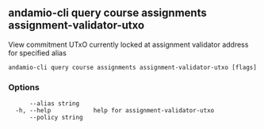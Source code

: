 ## andamio-cli query course assignments assignment-validator-utxo

View commitment UTxO currently locked at assignment validator address for specified alias

```
andamio-cli query course assignments assignment-validator-utxo [flags]
```

### Options

```
      --alias string    
  -h, --help            help for assignment-validator-utxo
      --policy string   
```

